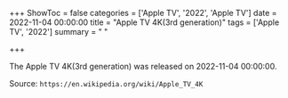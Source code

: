 +++
ShowToc = false
categories = ['Apple TV', '2022', 'Apple TV']
date = 2022-11-04 00:00:00
title = "Apple TV 4K(3rd generation)"
tags = ['Apple TV', '2022']
summary = " "

+++

The Apple TV 4K(3rd generation) was released on 2022-11-04 00:00:00.

Source: `https://en.wikipedia.org/wiki/Apple_TV_4K`


